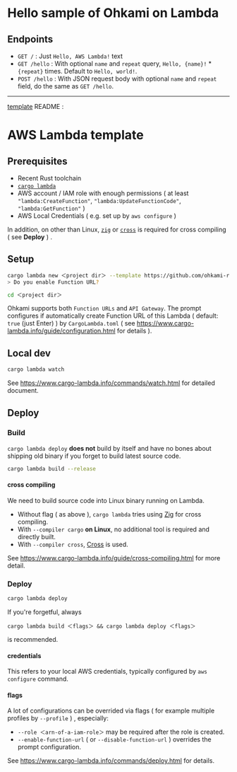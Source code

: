 # Hello sample of Ohkami on Lambda

## Endpoints

- `GET /` : Just `Hello, AWS Lambda!` text
- `GET /hello` : With optional `name` and `repeat` query, `Hello, {name}!` * `{repeat}` times. Default to `Hello, world!`.
- `POST /hello` : With JSON request body with optional `name` and `repeat` field, do the same as `GET /hello`.

---

[template](https://github.com/ohkami-rs/ohkami-templates/tree/main/template) README :

# AWS Lambda template

## Prerequisites

- Recent Rust toolchain
- [`cargo lambda`](https://www.cargo-lambda.info/guide/installation.html)
- AWS account / IAM role with enough permissions ( at least `"lambda:CreateFunction"`, `"lambda:UpdateFunctionCode"`, `"lambda:GetFunction"` )
- AWS Local Credentials ( e.g. set up by `aws configure` )

In addition, on other than Linux, [`zig`](https://ziglang.org) or [`cross`](https://crates.io/crates/cross) is required for cross compiling ( see **Deploy** ) .

## Setup

```sh
cargo lambda new ＜project dir＞ --template https://github.com/ohkami-rs/ohkami-templates
> Do you enable Function URL?

cd ＜project dir＞
```

Ohkami supports both `Function URLs` and `API Gateway`. The prompt configures if automatically create Function URL of this Lambda ( default: `true` (just Enter) ) by `CargoLambda.toml` ( see https://www.cargo-lambda.info/guide/configuration.html for details ).

## Local dev

```sh
cargo lambda watch
```

See https://www.cargo-lambda.info/commands/watch.html for detailed document.

## Deploy

### Build

`cargo lambda deploy` **does not** build by itself and have no bones about shipping old binary if you forget to build latest source code.

```sh
cargo lambda build --release
```

#### cross compiling

We need to build source code into Linux binary running on Lambda.

* Without flag ( as above ), `cargo lambda` tries using [Zig](https://ziglang.org) for cross compiling.
* With `--compiler cargo` **on Linux**, no additional tool is required and directly built.
* With `--compiler cross`, [Cross](https://crates.io/crates/cross) is used.

See https://www.cargo-lambda.info/guide/cross-compiling.html for more detail.

### Deploy

```sh
cargo lambda deploy
```

If you're forgetful, always

```
cargo lambda build ＜flags＞ && cargo lambda deploy ＜flags＞
```

is recommended.

#### credentials

This refers to your local AWS credentials, typically configured by `aws configure` command.

#### flags

A lot of configurations can be overrided via flags ( for example multiple profiles by `--profile` ) , especially:

* `--role ＜arn-of-a-iam-role＞` may be required after the role is created.
* `--enable-function-url` ( or `--disable-function-url` ) overrides the prompt configuration.

See https://www.cargo-lambda.info/commands/deploy.html for details.
